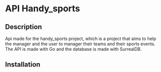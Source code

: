 # API Handy_sports
## Description
Api made for the handy_sports project, which is a project that aims to help the manager and the user to manager their teams and their sports events. The API is made with Go and the database is made with SurrealDB.

## Installation
